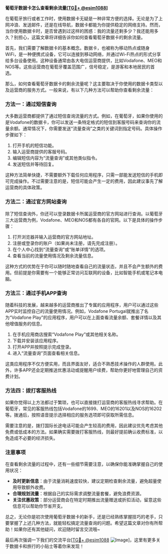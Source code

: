 **葡萄牙数据卡怎么查看剩余流量[[TG💪+ @esim1088](https://t.me/s/esim1088)]**

在葡萄牙旅行或者工作时，使用数据卡无疑是一种非常方便的选择。无论是为了上网冲浪、发送邮件，还是在线导航，数据卡都能为你提供稳定的网络支持。然而，当你使用数据卡时，是否曾遇到过这样的困惑：我的流量还剩多少？我还能用多久？别担心，这篇文章将详细告诉你如何查看葡萄牙数据卡的剩余流量。

首先，我们需要了解数据卡的基本概念。数据卡，也被称为移动热点或随身WiFi，是一种便携式设备，它可以连接到移动网络，并通过Wi-Fi热点的形式分享给多台设备使用。这种设备通常由各大电信运营商提供，比如Vodafone、MEO和NOS等。这些运营商在葡萄牙覆盖范围广，信号稳定，是游客和本地居民的首选。

那么，如何查看葡萄牙数据卡的剩余流量呢？这主要取决于你使用的数据卡类型以及运营商的服务方式。一般来说，有以下几种方法可以帮助你查看剩余流量：

### 方法一：通过短信查询
大多数运营商都提供了通过短信查询流量的方式。例如，在葡萄牙，如果你使用的是Vodafone的数据卡，你可以发送一条特定格式的短信到客服号码来查询你的流量余额。通常情况下，你需要发送“流量查询”之类的关键词到指定号码。具体操作步骤如下：

1. 打开手机的短信功能。
2. 输入运营商提供的客服号码。
3. 编辑短信内容为“流量查询”或其他类似指令。
4. 发送短信并等待回复。

这种方法简单快捷，不需要额外下载任何应用程序，只需一部能发送短信的手机即可完成操作。不过需要注意的是，短信可能会产生一定的费用，因此建议事先了解运营商的具体政策。

### 方法二：通过官方网站查询
除了短信查询外，你还可以登录数据卡所属运营商的官方网站进行查询。以葡萄牙三大运营商为例，Vodafone、MEO和NOS都有各自的官网。以下是具体的操作步骤：

1. 打开浏览器并输入运营商的官方网站地址。
2. 注册或登录你的账户（如果尚未注册，请先完成注册）。
3. 在个人中心找到“流量查询”或“账单详情”的选项。
4. 查看当前的流量使用情况及剩余流量信息。

这种方式的优势在于你可以随时随地查看自己的流量状态，并且不会产生额外的费用。但前提是你需要有一个能够正常访问互联网的设备，比如智能手机或笔记本电脑。

### 方法三：通过手机APP查询
随着科技的发展，越来越多的运营商推出了专属的应用程序，用户可以通过这些APP实时监控自己的流量使用情况。例如，Vodafone Portugal就推出了名为“Vodafone Play”的应用程序，用户可以在上面查看流量余额、套餐详情以及其他增值服务的信息。

1. 在手机应用商店搜索“Vodafone Play”或其他相关名称。
2. 下载并安装该应用程序。
3. 打开APP并按照提示完成登录。
4. 进入“流量查询”页面查看相关信息。

这类应用程序不仅方便实用，而且界面友好，适合不熟悉技术操作的人群使用。此外，许多APP还会定期推送优惠活动或提醒用户续费，帮助你更好地管理自己的资费计划。

### 方法四：拨打客服热线
如果你觉得以上方法都过于繁琐，也可以直接拨打运营商的客服热线寻求帮助。在葡萄牙，常见的客服热线包括Vodafone的1699、MEO的16201以及NOS的16202等。拨通后，按照语音提示选择相应的服务选项即可获取所需信息。

需要注意的是，拨打国际长途电话可能会产生较高的费用，因此建议优先考虑其他免费或低成本的方法。如果确实需要拨打客服热线，则最好提前确认收费标准，以免造成不必要的经济损失。

### 注意事项
在查看剩余流量的过程中，还有一些细节需要注意，以确保你能准确掌握自己的使用状况：

- **及时更新信息**：由于流量消耗速度较快，建议定期检查剩余流量，避免超量使用导致额外收费。
- **合理规划流量**：根据自己的实际需求调整流量套餐，避免浪费资源。
- **关注优惠政策**：部分运营商会在特定时期推出流量赠送或折扣活动，留意这些信息可以帮助你节省开支。

总之，无论你是初次使用葡萄牙数据卡的新手，还是已经熟练掌握技巧的老手，只要掌握了上述几种方法，就能轻松搞定流量查询的问题。希望这篇文章对你有所帮助！如果你还有其他疑问，欢迎随时留言交流哦~

最后再次强调一下我们的交流平台[[TG💪+ @esim1088](https://t.me/s/esim1088) ![Image](https://i.postimg.cc/4NQfJmqS/Snipaste-2025-05-13-00-14-12.png)]，这里有更多关于数据卡和旅行的小贴士等着你来发现！